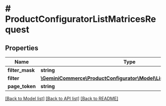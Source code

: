 # # ProductConfiguratorListMatricesRequest


## Properties


Name | Type | Description | Notes
------------ | ------------- | ------------- | -------------
**filter_mask**| **string** |   | [optional]
**filter**| [**\GeminiCommerce\ProductConfigurator\Model\ListMatricesRequestFilter**](ListMatricesRequestFilter.md) |   | [optional]
**page_token**| **string** |   | [optional]


[[Back to Model list]](../../README.md#models) [[Back to API list]](../../README.md#endpoints) [[Back to README]](../../README.md)
